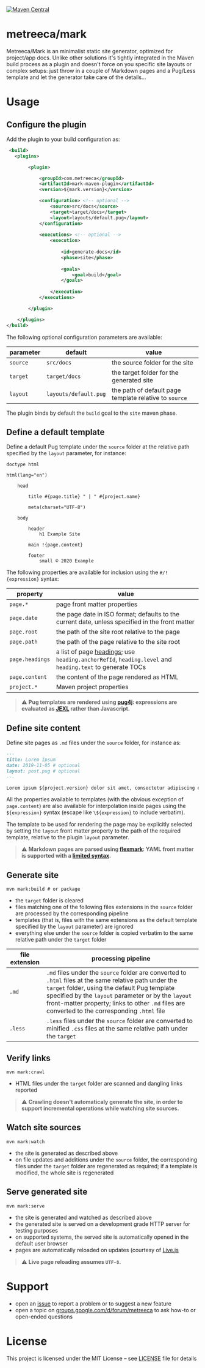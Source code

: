 [![Maven Central](https://img.shields.io/maven-central/v/com.metreeca/mark-maven-plugin.svg)](https://search.maven.org/artifact/com.metreeca/mark-maven-plugin/)

# metreeca/mark

Metreeca/Mark is an minimalist static site generator, optimized for project/app docs. Unlike other solutions it's tightly integrated in the Maven build process as a plugin and doesn't force on you specific site layouts or complex setups: just throw in a couple of Markdown pages and a Pug/Less template and let the generator take care of the details…

# Usage

## Configure the plugin

Add the plugin to your build configuration as:

```xml
 <build>
   <plugins>

        <plugin>

            <groupId>com.metreeca</groupId>
            <artifactId>mark-maven-plugin</artifactId>
            <version>${mark.version}</version>

            <configuration> <!-- optional -->
                <source>src/docs</source>
                <target>target/docs</target>
                <layout>layouts/default.pug</layout>
            </configuration>
            
            <executions> <!-- optional -->
                <execution>
                    
                    <id>generate-docs</id>
                    <phase>site</phase>
                    
                    <goals>
                        <goal>build</goal>
                    </goals>
                    
                </execution>
            </executions>

        </plugin>

    </plugins>
</build>
```

The following optional configuration parameters are available:

| parameter | default       | value                                                  | 
| --------- | ------------- | ------------------------------------------------------ | 
| `source`  | `src/docs`    | the source folder for the site                         | 
| `target`  | `target/docs` | the target folder for the generated site               | 
| `layout`  | `layouts/default.pug`| the path of default page template relative to `source` | 

The plugin binds by default the `build` goal to the `site` maven phase.

## Define a default template

Define a default Pug template under the `source` folder at the relative path specified by the `layout` parameter, for instance:

```pug
doctype html

html(lang="en")

    head

        title #{page.title} " | " #{project.name}

        meta(charset="UTF-8")

    body

        header
            h1 Example Site

        main !{page.content}

        footer
            small © 2020 Example
```

The following properties are available for inclusion using the `#/!{expression}` syntax:

| property        | value                                                        |
| --------------- | ------------------------------------------------------------ |
| `page.*`        | page front matter properties                                 |
| `page.date`     | the page date in ISO format; defaults to the current date, unless specified in the front matter |
| `page.root`     | the path of the site root relative to the page               |
| `page.path`     | the path of the page relative to the site root               |
| `page.headings` | a list of page [headings](https://javadoc.io/doc/com.vladsch.flexmark/flexmark/undefined/com/vladsch/flexmark/ast/Heading.html); use `heading.anchorRefId`, `heading.level` and `heading.text` to generate TOCs |
| `page.content`  | the content of the page rendered as HTML                     |
| `project.*`     | Maven project properties                                     |

> :warning: 
> **Pug templates are rendered using [pug4j](https://github.com/neuland/pug4j): expressions are evaluated as [JEXL](http://commons.apache.org/proper/commons-jexl/) rather than Javascript.**

## Define site content

Define site pages as `.md` files under the `source` folder, for instance as:

```markdown
---
title: Lorem Ipsum
date: 2019-11-05 # optional
layout: post.pug # optional
---

Lorem ipsum ${project.version} dolor sit amet, consectetur adipiscing elit…
```

All the properties available to templates (with the obvious exception of `page.content`) are also available for interpolation inside pages using the `${expression}` syntax (escape like `\${expression}` to include verbatim). 

The template to be used for rendering the page may be explicitly selected by setting the `layout` front matter property to the path of the required template, relative to the plugin `layout` parameter.

> :warning: 
> **Markdown pages are parsed using [flexmark](https://github.com/vsch/flexmark-java): YAML front matter is supported with a [limited syntax](https://github.com/vsch/flexmark-java/wiki/Extensions#yaml-front-matter).**

## Generate site

```shell
mvn mark:build # or package
```

- the `target` folder is cleared
- files matching one of the following files extensions in  the `source` folder are processed by the corresponding pipeline
-  templates (that is, files with the same extensions as the default template specified by the `layout` parameter) are ignored
- everything else under the `source` folder is copied verbatim to the same relative path under the `target` folder

| file extension | processing pipeline                                          |
| -------------- | ------------------------------------------------------------ |
| `.md`          | `.md` files under the `source` folder are converted to `.html` files at the same relative path under the `target` folder, using the default Pug template specified by the `layout` parameter or by the `layout` front-matter property; links to other `.md` files are converted to the corresponding `.html` file |
| `.less`        | `.less` files under the `source` folder are converted to minified `.css` files at the same relative path under the `target` |

## Verify links

```shell
mvn mark:crawl
```

- HTML files under the `target` folder are scanned and dangling links reported

> :warning: 
> **Crawling doesn't automaticaly generate the site, in order to support incremental operations while watching site sources.**

## Watch site sources

```shell
mvn mark:watch
```

- the site is generated as described above
- on file updates and additions under the `source` folder, the corresponding files under the `target` folder are regenerated as required; if a template is modified, the whole site is regenerated

## Serve generated site

```shell
mvn mark:serve
```

- the site is generated and watched as described above
- the generated site is served on a development grade HTTP server for testing purposes
- on supported systems, the served site is automatically opened in the default user browser
- pages are automatically reloaded on updates (courtesy of [Live.js](https://livejs.com)

> :warning:
> **Live page reloading assumes `UTF-8`.**

# Support

- open an [issue](https://github.com/metreeca/mark/issues) to report a problem or to suggest a new feature
- open a topic on [groups.google.com/d/forum/metreeca](https://groups.google.com/d/forum/metreeca) to ask how-to or open-ended questions

# License

This project is licensed under the MIT License – see [LICENSE](LICENSE) file for details
